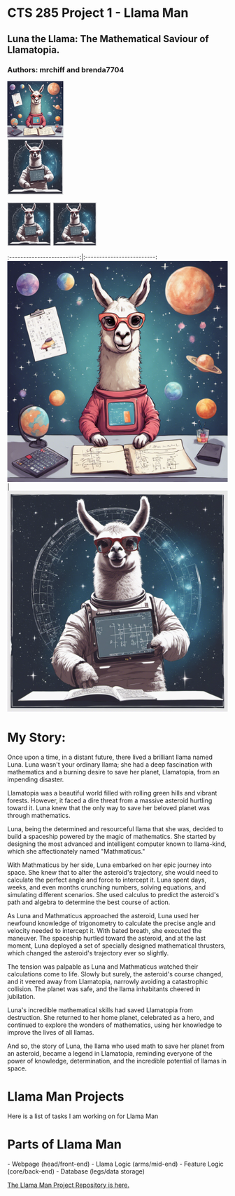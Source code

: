 # CTS 285 Project 1 - Llama Man
## Luna the Llama: The Mathematical Saviour of Llamatopia.
### Authors: mrchiff and brenda7704

<div class="row">
    <div class="column">
        <img src="./images/llama_pics/678624_space_llama_doing_math_xl-1024-v1-0.png" width="128"><img>
    </div>
    <div class="column">
        <img src="./images/llama_pics/678625_space_llama_doing_math_xl-1024-v1-0.png" width="128"><img>
    </div>
</div>

<p float="left">
  <img src="./images/llama_pics/678625_space_llama_doing_math_xl-1024-v1-0.png" width="100" />
  <img src="./images/llama_pics/678625_space_llama_doing_math_xl-1024-v1-0.png" width="100" /> 
</p>



:-------------------------:|:-------------------------:
![llama_man_1](images/llama_pics/678624_space_llama_doing_math_xl-1024-v1-0.png)   |  ![llama_man_2](images/llama_pics/678625_space_llama_doing_math_xl-1024-v1-0.png)

# My Story:
Once upon a time, in a distant future, there lived a brilliant llama named Luna. Luna wasn't your ordinary llama; she had a deep fascination with mathematics and a burning desire to save her planet, Llamatopia, from an impending disaster.

Llamatopia was a beautiful world filled with rolling green hills and vibrant forests. However, it faced a dire threat from a massive asteroid hurtling toward it. Luna knew that the only way to save her beloved planet was through mathematics.

Luna, being the determined and resourceful llama that she was, decided to build a spaceship powered by the magic of mathematics. She started by designing the most advanced and intelligent computer known to llama-kind, which she affectionately named "Mathmaticus."

With Mathmaticus by her side, Luna embarked on her epic journey into space. She knew that to alter the asteroid's trajectory, she would need to calculate the perfect angle and force to intercept it. Luna spent days, weeks, and even months crunching numbers, solving equations, and simulating different scenarios. She used calculus to predict the asteroid's path and algebra to determine the best course of action.

As Luna and Mathmaticus approached the asteroid, Luna used her newfound knowledge of trigonometry to calculate the precise angle and velocity needed to intercept it. With bated breath, she executed the maneuver. The spaceship hurtled toward the asteroid, and at the last moment, Luna deployed a set of specially designed mathematical thrusters, which changed the asteroid's trajectory ever so slightly.

The tension was palpable as Luna and Mathmaticus watched their calculations come to life. Slowly but surely, the asteroid's course changed, and it veered away from Llamatopia, narrowly avoiding a catastrophic collision. The planet was safe, and the llama inhabitants cheered in jubilation.

Luna's incredible mathematical skills had saved Llamatopia from destruction. She returned to her home planet, celebrated as a hero, and continued to explore the wonders of mathematics, using her knowledge to improve the lives of all llamas.

And so, the story of Luna, the llama who used math to save her planet from an asteroid, became a legend in Llamatopia, reminding everyone of the power of knowledge, determination, and the incredible potential of llamas in space.


 # Llama Man Projects
 Here is a list of tasks I am working on for Llama Man 

 <h1>Parts of Llama Man</h1>
 - Webpage        (head/front-end)
 - Llama Logic    (arms/mid-end)
 - Feature Logic  (core/back-end)
 - Database       (legs/data storage)

 [The Llama Man Project Repository is here.](https://github.com/beachb7704/CTS285/tree/main/Project1/)